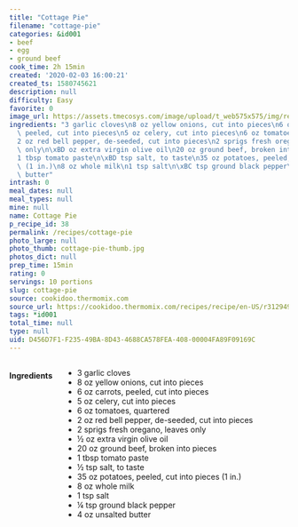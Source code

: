 ```yaml
---
title: "Cottage Pie"
filename: "cottage-pie"
categories: &id001
- beef
- egg
- ground beef
cook_time: 2h 15min
created: '2020-02-03 16:00:21'
created_ts: 1580745621
description: null
difficulty: Easy
favorite: 0
image_url: https://assets.tmecosys.com/image/upload/t_web575x575/img/recipe/vimdb/250368.jpg
ingredients: "3 garlic cloves\n8 oz yellow onions, cut into pieces\n6 oz carrots,\
  \ peeled, cut into pieces\n5 oz celery, cut into pieces\n6 oz tomatoes, quartered\n\
  2 oz red bell pepper, de-seeded, cut into pieces\n2 sprigs fresh oregano, leaves\
  \ only\n\xBD oz extra virgin olive oil\n20 oz ground beef, broken into pieces\n\
  1 tbsp tomato paste\n\xBD tsp salt, to taste\n35 oz potatoes, peeled, cut into pieces\
  \ (1 in.)\n8 oz whole milk\n1 tsp salt\n\xBC tsp ground black pepper\n4 oz unsalted\
  \ butter"
intrash: 0
meal_dates: null
meal_types: null
mine: null
name: Cottage Pie
p_recipe_id: 38
permalink: /recipes/cottage-pie
photo_large: null
photo_thumb: cottage-pie-thumb.jpg
photos_dict: null
prep_time: 15min
rating: 0
servings: 10 portions
slug: cottage-pie
source: cookidoo.thermomix.com
source_url: https://cookidoo.thermomix.com/recipes/recipe/en-US/r312949
tags: *id001
total_time: null
type: null
uid: D456D7F1-F235-49BA-8D43-4688CA578FEA-408-00004FA89F09169C
---
```

<div class="large-8 medium-7 columns" id="writeup">	</div><!-- #writeup -->
</div><!-- #row-one -->
<div class="row" id="row-two">	<div class="medium-4 small-5 columns" id="ingredients"><h4>Ingredients</h4><div class="box box-ingredients content"><ul>
<li>3 garlic cloves</li>
<li>8 oz yellow onions, cut into pieces</li>
<li>6 oz carrots, peeled, cut into pieces</li>
<li>5 oz celery, cut into pieces</li>
<li>6 oz tomatoes, quartered</li>
<li>2 oz red bell pepper, de-seeded, cut into pieces</li>
<li>2 sprigs fresh oregano, leaves only</li>
<li>½ oz extra virgin olive oil</li>
<li>20 oz ground beef, broken into pieces</li>
<li>1 tbsp tomato paste</li>
<li>½ tsp salt, to taste</li>
<li>35 oz potatoes, peeled, cut into pieces (1 in.)</li>
<li>8 oz whole milk</li>
<li>1 tsp salt</li>
<li>¼ tsp ground black pepper</li>
<li>4 oz unsalted butter</li>
</ul>
</div>	</div>	<div class="medium-6 small-7 columns" id="directions">	</div>